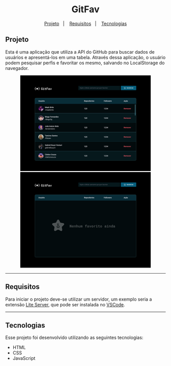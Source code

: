 <h1 align="center">GitFav</h1>

<p align="center">
  <a href="#projeto">Projeto</a>&nbsp;&nbsp;&nbsp;|&nbsp;&nbsp;&nbsp;
  <a href="#requisitos">Requisitos</a>&nbsp;&nbsp;&nbsp;|&nbsp;&nbsp;&nbsp;
  <a href="#tecnologias">Tecnologias</a>
</p>

## Projeto

Esta é uma aplicação que utiliza a API do GitHub para buscar dados de usuários e apresentá-los em uma tabela. Através dessa aplicação, o usuário podem pesquisar perfis e favoritar os mesmo, salvando no LocalStorage do navegador.

<p align="center">
    <img src="../../assets/gitfav.png" style="height: 300px"/>
    <img src="../../assets/gitfav-nofavorites.png" style="height: 300px"/>
</p>

---

## Requisitos

Para iniciar o projeto deve-se utilizar um servidor, um exemplo seria a extensão [Lite Server](https://marketplace.visualstudio.com/items?itemName=ritwickdey.LiveServer), que pode ser instalada no [VSCode](https://code.visualstudio.com/).

---

## Tecnologias

Esse projeto foi desenvolvido utilizando as seguintes tecnologias:

- HTML
- CSS
- JavaScript
